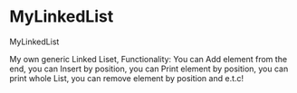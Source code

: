 # MyLinkedList
MyLinkedList


My own generic Linked Liset, 
Functionality: You can Add element from the end, you can Insert by position, you can Print element by position, you can print whole List, you can remove element by position and e.t.c!
